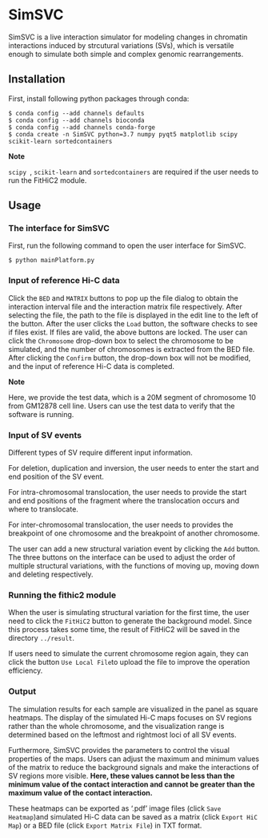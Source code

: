 # SimSVC
SimSVC is a live interaction simulator for modeling changes in chromatin interactions induced by strcutural variations (SVs), 
which is versatile enough to simulate both simple and complex genomic rearrangements.
## Installation
First, install following python packages through conda:
```
$ conda config --add channels defaults
$ conda config --add channels bioconda
$ conda config --add channels conda-forge
$ conda create -n SimSVC python=3.7 numpy pyqt5 matplotlib scipy scikit-learn sortedcontainers
```
**Note**


`scipy `, `scikit-learn` and `sortedcontainers` are required if the user needs to run the FitHiC2 module.

## Usage
### The interface for SimSVC
First, run the following command to open the user interface for SimSVC.
 ```
 $ python mainPlatform.py
 ```
 ### Input of reference Hi-C data
Click the ```BED``` and ```MATRIX``` buttons to pop up the file dialog to obtain the interaction interval file and the interaction matrix file respectively.
 After selecting the file, the path to the file is displayed in the edit line to the left of the button. After the user clicks the ```Load``` button, the software 
 checks to see if files exist. If files are valid, the above buttons are locked. The user can click the ```Chromosome``` drop-down box to select the chromosome 
 to be simulated, and the number of chromosomes is extracted from the BED file. After clicking the ```Confirm``` button, the drop-down box will not be modified, and the input of reference Hi-C data is completed.
 
 
 **Note**
 
 
 Here, we provide the test data, which is  a 20M segment of chromosome 10 from GM12878 cell line. Users can use the test data to verify that the software is running.
 ### Input of SV events
 Different types of SV require different input information.
 
 
 For deletion, duplication and inversion, the user needs to enter the start and end position of the SV event.
 
 
 For intra-chromosomal translocation, the user needs to provide the start and end positions of the fragment where the translocation occurs and where to translocate.
 
 
 For inter-chromosomal translocation, the user needs to provides the breakpoint of one chromosome and the breakpoint of another chromosome.  
 
 
 The user can add a new structural variation event by clicking the ```Add``` button. The three buttons on the interface can be used to adjust the order of multiple structural variations, with the functions of moving up, moving down and deleting respectively.
 ### Running the fithic2 module
 When the user is simulating structural variation for the first time, the user need to click the ```FitHiC2``` button to generate the background model. 
 Since this process takes some time,  the result of FitHiC2 will be saved in the directory  ```../result```. 
 
 
 If users need to simulate the current chromosome region again, they can click the button ```Use Local File```to upload the file to improve the operation efficiency.
 ### Output
 The simulation results for each sample are visualized in the panel as square heatmaps. The display of the simulated Hi-C maps focuses on SV regions rather than the whole chromosome, 
 and the visualization range is determined based on the leftmost and rightmost loci of all SV events. 
 
 
 Furthermore, SimSVC provides the parameters to control the visual properties of the maps. Users can adjust the maximum and minimum values of the matrix to reduce the background signals and make the interactions of SV regions more visible. 
 **Here, these values cannot be less than the minimum value of the contact interaction and cannot be greater than the maximum value of the contact interaction.** 
 
 
 These heatmaps can be exported as ‘.pdf’ image files (click ```Save Heatmap```)and simulated Hi-C data can be saved as a matrix (click ```Export HiC Map```) or a BED file (click ```Export Matrix File```) in TXT format.
 
 
 
 




